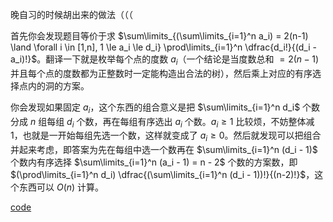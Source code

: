 晚自习的时候胡出来的做法（（（

首先你会发现题目等价于求 $\sum\limits_{(\sum\limits_{i=1}^n a_i) = 2(n-1) \land \forall i \in [1,n], 1 \le a_i \le d_i} \prod\limits_{i=1}^n \dfrac{d_i!}{(d_i - a_i)!}$。翻译一下就是枚举每个点的度数 $a_i$（一个结论是当度数总和 $= 2(n-1)$ 并且每个点的度数都为正整数时一定能构造出合法的树），然后乘上对应的有序选择点内的洞的方案。

你会发现如果固定 $a_i$，这个东西的组合意义是把 $\sum\limits_{i=1}^n d_i$ 个数分成 $n$ 组每组 $d_i$ 个数，再在每组有序选出 $a_i$ 个数。$a_i \ge 1$ 比较烦，不妨整体减 $1$，也就是一开始每组先选一个数，这样就变成了 $a_i \ge 0$。然后就发现可以把组合并起来考虑，即答案为先在每组中选一个数再在 $\sum\limits_{i=1}^n (d_i - 1)$ 个数内有序选择 $\sum\limits_{i=1}^n (a_i - 1) = n - 2$ 个数的方案数，即 $(\prod\limits_{i=1}^n d_i) \dfrac{(\sum\limits_{i=1}^n (d_i - 1))!}{(n-2)!}$，这个东西可以 $O(n)$ 计算。

[code](https://atcoder.jp/contests/arc106/submissions/40727091)